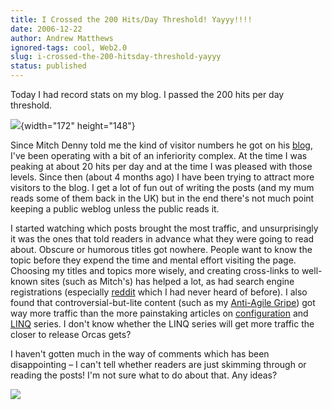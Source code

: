 ```yaml
---
title: I Crossed the 200 Hits/Day Threshold! Yayyy!!!!
date: 2006-12-22
author: Andrew Matthews
ignored-tags: cool, Web2.0
slug: i-crossed-the-200-hitsday-threshold-yayyy
status: published
---
```


Today I had record stats on my blog. I passed the 200 hits per day threshold.

![](http://farm1.static.flickr.com/165/329544171_e9c0c61fd8_o_d.png){width="172" height="148"}

Since Mitch Denny told me the kind of visitor numbers he got on his [blog](http://notgartner.wordpress.com), I've been operating with a bit of an inferiority complex. At the time I was peaking at about 20 hits per day and at the time I was pleased with those levels. Since then (about 4 months ago) I have been trying to attract more visitors to the blog. I get a lot of fun out of writing the posts (and my mum reads some of them back in the UK) but in the end there's not much point keeping a public weblog unless the public reads it.

I started watching which posts brought the most traffic, and unsurprisingly it was the ones that told readers in advance what they were going to read about. Obscure or humorous titles got nowhere. People want to know the topic before they expend the time and mental effort visiting the page. Choosing my titles and topics more wisely, and creating cross-links to well-known sites (such as Mitch's) has helped a lot, as had search engine registrations (especially [reddit](http://programming.reddit.com/) which I had never heard of before). I also found that controversial-but-lite content (such as my [Anti-Agile Gripe](http://aabs.wordpress.com/2006/12/18/another-anti-agile-gripe/)) got way more traffic than the more painstaking articles on [configuration](http://aabs.wordpress.com/configuration/) and [LINQ](http://aabs.wordpress.com/linq/) series. I don't know whether the LINQ series will get more traffic the closer to release Orcas gets?

I haven't gotten much in the way of comments which has been disappointing – I can't tell whether readers are just skimming through or reading the posts! I'm not sure what to do about that. Any ideas?

![](http://farm1.static.flickr.com/148/329544172_3e75f6102a_o_d.png)
